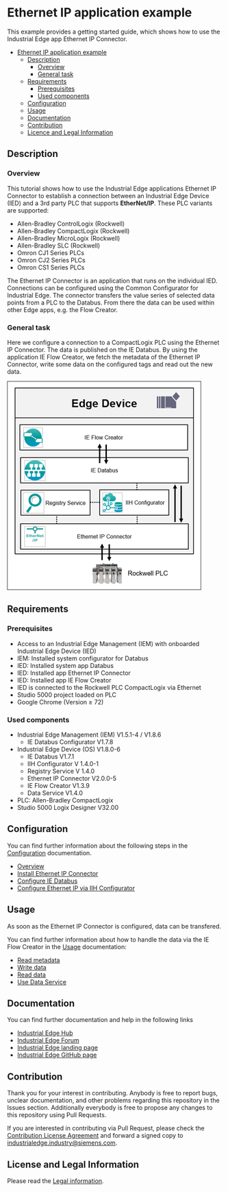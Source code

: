 # Ethernet IP application example

This example provides a getting started guide, which shows how to use the Industrial Edge app Ethernet IP Connector.

- [Ethernet IP application example](#ethernet-ip-application-example)
  - [Description](#description)
    - [Overview](#overview)
    - [General task](#general-task)
  - [Requirements](#requirements)
    - [Prerequisites](#prerequisites)
    - [Used components](#used-components)
  - [Configuration](#configuration)
  - [Usage](#usage)
  - [Documentation](#documentation)
  - [Contribution](#contribution)
  - [Licence and Legal Information](#licence-and-legal-information)

## Description

### Overview

This tutorial shows how to use the Industrial Edge applications Ethernet IP Connector to establish a connection between an Industrial Edge Device (IED) and a 3rd party PLC that supports **EtherNet/IP**. These PLC variants are supported:

* Allen-Bradley ControlLogix (Rockwell)
* Allen-Bradley CompactLogix (Rockwell)
* Allen-Bradley MicroLogix (Rockwell)
* Allen-Bradley SLC (Rockwell)
* Omron CJ1 Series PLCs
* Omron CJ2 Series PLCs
* Omron CS1 Series PLCs

The Ethernet IP Connector is an application that runs on the individual IED. Connections can be configured using the Common Configurator for Industrial Edge. The connector transfers the value series of selected data points from a PLC to the Databus. From there the data can be used within other Edge apps, e.g. the Flow Creator.

### General task

Here we configure a connection to a CompactLogix PLC using the Ethernet IP Connector. The data is published on the IE Databus. By using the application IE Flow Creator, we fetch the metadata of the Ethernet IP Connector, write some data on the configured tags and read out the new data.

![Overview](/docs/graphics/overview-eip.png)

## Requirements

### Prerequisites

- Access to an Industrial Edge Management (IEM) with onboarded Industrial Edge Device (IED)
- IEM: Installed system configurator for Databus
- IED: Installed system app Databus
- IED: Installed app Ethernet IP Connector
- IED: Installed app IE Flow Creator
- IED is connected to the Rockwell PLC CompactLogix via Ethernet
- Studio 5000 project loaded on PLC
- Google Chrome (Version ≥ 72)

### Used components

- Industrial Edge Management (IEM) V1.5.1-4 / V1.8.6
  - IE Databus Configurator V1.7.8
- Industrial Edge Device (OS) V1.8.0-6
  - IE Databus V1.7.1
  - IIH Configurator V 1.4.0-1
  - Registry Service V 1.4.0
  - Ethernet IP Connector V2.0.0-5
  - IE Flow Creator V1.3.9
  - Data Service V1.4.0
- PLC: Allen-Bradley CompactLogix
- Studio 5000 Logix Designer V32.00

## Configuration

You can find further information about the following steps in the [Configuration](/docs/Installation.md) documentation.

- [Overview](/docs/Installation.md#overview)
- [Install Ethernet IP Connector](/docs/Installation.md#install-ethernet-ip-connector)
- [Configure IE Databus](/docs/Installation.md#configure-ie-databus)
- [Configure Ethernet IP via IIH Configurator](/docs/Installation.md#configure-ethernet-ip-via-iih-configurator)

## Usage

As soon as the Ethernet IP Connector is configured, data can be transfered.

You can find further information about how to handle the data via the IE Flow Creator in the [Usage](/docs/Usage.md) documentation:

* [Read metadata](/docs/Usage.md#read-metadata)
* [Write data](/docs/Usage.md#write-data)
* [Read data](/docs/Usage.md#read-data)
* [Use Data Service](/docs/Usage.md#use-data-service)

## Documentation

You can find further documentation and help in the following links

- [Industrial Edge Hub](https://iehub.eu1.edge.siemens.cloud/#/documentation)
- [Industrial Edge Forum](https://www.siemens.com/industrial-edge-forum)
- [Industrial Edge landing page](https://new.siemens.com/global/en/products/automation/topic-areas/industrial-edge/simatic-edge.html)
- [Industrial Edge GitHub page](https://github.com/industrial-edge)
  
## Contribution

Thank you for your interest in contributing. Anybody is free to report bugs, unclear documentation, and other problems regarding this repository in the Issues section.
Additionally everybody is free to propose any changes to this repository using Pull Requests.

If you are interested in contributing via Pull Request, please check the [Contribution License Agreement](Siemens_CLA_1.1.pdf) and forward a signed copy to [industrialedge.industry@siemens.com](mailto:industrialedge.industry@siemens.com?subject=CLA%20Agreement%20Industrial-Edge).

## License and Legal Information

Please read the [Legal information](LICENSE.txt).